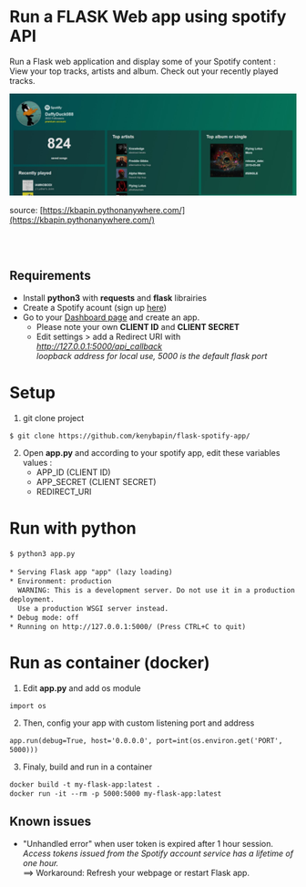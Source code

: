 # Run a FLASK Web app using spotify API


Run a Flask web application and display some of your Spotify content :<br>
View your top tracks, artists and album. Check out your recently played tracks.

![image](preview.jpg?raw=true)

source: [https://kbapin.pythonanywhere.com/](https://kbapin.pythonanywhere.com/)

<br><br>
## Requirements
* Install **python3** with **requests** and **flask** librairies
* Create a Spotify acount (sign up [here](www.spotify.com))
* Go to your [Dashboard page](https://developer.spotify.com/dashboard/login) and create an app.
  - Please note your own **CLIENT ID** and **CLIENT SECRET**
  - Edit settings > add a Redirect URI with *http://127.0.0.1:5000/api_callback* <br>
    *loopback address for local use, 5000 is the default flask port*
 

# Setup

1. git clone project
```
$ git clone https://github.com/kenybapin/flask-spotify-app/
```
2. Open **app.py** and according to your spotify app, edit these variables values : 
   - APP_ID (CLIENT ID)
   - APP_SECRET (CLIENT SECRET)
   - REDIRECT_URI

# Run with python

``` 
$ python3 app.py

* Serving Flask app "app" (lazy loading)
* Environment: production
  WARNING: This is a development server. Do not use it in a production deployment.
  Use a production WSGI server instead.
* Debug mode: off
* Running on http://127.0.0.1:5000/ (Press CTRL+C to quit)
```

    
# Run as container (docker)
1. Edit **app.py** and add os module
```
import os
```
2. Then, config your app with custom listening port and address
```
app.run(debug=True, host='0.0.0.0', port=int(os.environ.get('PORT', 5000)))
```
3. Finaly, build and run in a container 
```
docker build -t my-flask-app:latest .
docker run -it --rm -p 5000:5000 my-flask-app:latest
```    


## Known issues
- "Unhandled error" when user token is expired after 1 hour session.<br>
*Access tokens issued from the Spotify account service has a lifetime of one hour.* <br>
==> Workaround: Refresh your webpage or restart Flask app.
